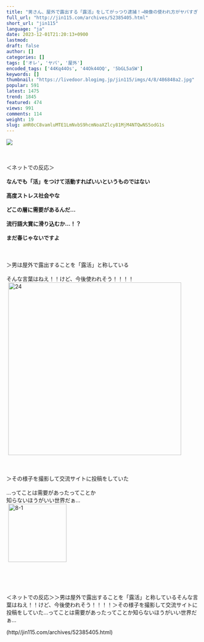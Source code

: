 ```yaml
---
title: "男さん、屋外で露出する「露活」をしてがっつり逮捕！→映像の使われ方がヤバすぎる… "
full_url: "http://jin115.com/archives/52385405.html"
short_url: "jin115"
language: "ja"
date: 2023-12-01T21:20:13+0900
lastmod: 
draft: false
author: []
categories: []
tags: ['オレ', 'ヤバ', '屋外']
encoded_tags: ['44Kq44Os', '44Ok44OQ', '5bGL5aSW']
keywords: []
thumbnail: "https://livedoor.blogimg.jp/jin115/imgs/4/8/486848a2.jpg"
popular: 591
latest: 1475
trend: 1845
featured: 474
views: 991
comments: 114
weight: 19
slug: aHR0cC8vamluMTE1LmNvbS9hcmNoaXZlcy81MjM4NTQwNS5odG1s
---
```


![](https://livedoor.blogimg.jp/jin115/imgs/4/8/486848a2.jpg)

<div><a name='more'></a> <br> <br> ＜ネットでの反応＞<br> <br> <b>なんでも「活」をつけて活動すればいいというものではない</b><br> <br> <b>高度ストレス社会やな</b><br> <br> <b>どこの層に需要があるんだ...</b><br> <br> <b>流行語大賞に滑り込むか…！？</b><br> <br> <b>まだ春じゃないですよ</b><br> <br> <br> <br> ＞男は屋外で露出することを「露活」と称している<br> <br> そんな言葉はねえ！！けど、今後使われそう！！！！<br> <img src='https//livedoor.blogimg.jp/jin115/imgs/4/7/471a3b7c.gif' alt='24' width='454' border='0' hspace='5' class='pict'><br> <br> <br> <br> ＞その様子を撮影して交流サイトに投稿をしていた<br> <br> …ってことは需要があったってことか<br> 知らないほうがいい世界だぁ…<br> <img src='https//livedoor.blogimg.jp/jin115/imgs/9/5/950dc864.gif' alt='8-1' width='153' border='0' hspace='5' class='pict'><br> <br> <br> <br> <br> <p>＜ネットでの反応＞＞男は屋外で露出することを「露活」と称しているそんな言葉はねえ！！けど、今後使われそう！！！！＞その様子を撮影して交流サイトに投稿をしていた…ってことは需要があったってことか知らないほうがいい世界だぁ…</p></div>

(http//jin115.com/archives/52385405.html)
